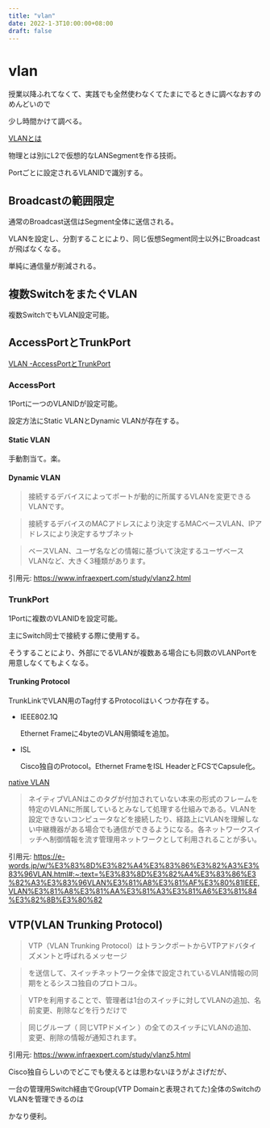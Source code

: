 ```yaml
---
title: "vlan"
date: 2022-1-3T10:00:00+08:00
draft: false
---
```

# vlan



授業以降ふれてなくて、実践でも全然使わなくてたまにでるときに調べなおすのめんどいので



少し時間かけて調べる。



[VLANとは](https://www.infraexpert.com/study/vlanz1.html)



物理とは別にL2で仮想的なLANSegmentを作る技術。



Portごとに設定されるVLANIDで識別する。



## Broadcastの範囲限定



通常のBroadcast送信はSegment全体に送信される。



VLANを設定し、分割することにより、同じ仮想Segment同士以外にBroadcastが飛ばなくなる。



単純に通信量が削減される。



## 複数SwitchをまたぐVLAN



複数SwitchでもVLAN設定可能。



## AccessPortとTrunkPort



[VLAN -AccessPortとTrunkPort](https://www.infraexpert.com/study/vlanz2.html)



### AccessPort



1Portに一つのVLANIDが設定可能。



設定方法にStatic VLANとDynamic VLANが存在する。



#### Static VLAN



手動割当て。楽。



#### Dynamic VLAN



> 接続するデバイスによってポートが動的に所属するVLANを変更できるVLANです。

> 接続するデバイスのMACアドレスにより決定するMACベースVLAN、IPアドレスにより決定するサブネット

> ベースVLAN、ユーザ名などの情報に基づいて決定するユーザベースVLANなど、大きく3種類があります。

引用元: https://www.infraexpert.com/study/vlanz2.html



### TrunkPort



1Portに複数のVLANIDを設定可能。



主にSwitch同士で接続する際に使用する。



そうすることにより、外部にでるVLANが複数ある場合にも同数のVLANPortを用意しなくてもよくなる。



#### Trunking Protocol



TrunkLinkでVLAN用のTag付するProtocolはいくつか存在する。



* IEEE802.1Q



	Ethernet Frameに4byteのVLAN用領域を追加。



* ISL



	Cisco独自のProtocol。Ethernet FrameをISL HeaderとFCSでCapsule化。



[native VLAN](https://e-words.jp/w/%E3%83%8D%E3%82%A4%E3%83%86%E3%82%A3%E3%83%96VLAN.html#:~:text=%E3%83%8D%E3%82%A4%E3%83%86%E3%82%A3%E3%83%96VLAN%E3%81%A8%E3%81%AF%E3%80%81IEEE,VLAN%E3%81%A8%E3%81%AA%E3%81%A3%E3%81%A6%E3%81%84%E3%82%8B%E3%80%82)



> ネイティブVLANはこのタグが付加されていない本来の形式のフレームを特定のVLANに所属しているとみなして処理する仕組みである。VLANを設定できないコンピュータなどを接続したり、経路上にVLANを理解しない中継機器がある場合でも通信ができるようになる。各ネットワークスイッチへ制御情報を流す管理用ネットワークとして利用されることが多い。

引用元: https://e-words.jp/w/%E3%83%8D%E3%82%A4%E3%83%86%E3%82%A3%E3%83%96VLAN.html#:~:text=%E3%83%8D%E3%82%A4%E3%83%86%E3%82%A3%E3%83%96VLAN%E3%81%A8%E3%81%AF%E3%80%81IEEE,VLAN%E3%81%A8%E3%81%AA%E3%81%A3%E3%81%A6%E3%81%84%E3%82%8B%E3%80%82



## VTP(VLAN Trunking Protocol)



> VTP（VLAN Trunking Protocol）はトランクポートからVTPアドバタイズメントと呼ばれるメッセージ

> を送信して、スイッチネットワーク全体で設定されているVLAN情報の同期をとるシスコ独自のプロトコル。

> VTPを利用することで、管理者は1台のスイッチに対してVLANの追加、名前変更、削除などを行うだけで

> 同じグループ（ 同じVTPドメイン ）の全てのスイッチにVLANの追加、変更、削除の情報が通知されます。

引用元: https://www.infraexpert.com/study/vlanz5.html



Cisco独自らしいのでどこでも使えるとは思わないほうがよさげだが、



一台の管理用Switch経由でGroup(VTP Domainと表現されてた)全体のSwitchのVLANを管理できるのは



かなり便利。
